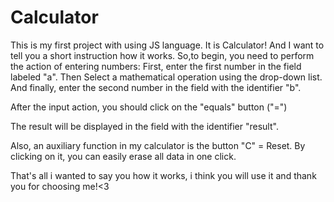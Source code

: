 # Calculator
This is my first project with using JS language. It is Calculator!
And I want to tell you a short instruction how it works.
So,to begin, you need to perform the action of entering numbers:
First, enter the first number in the field labeled "a".
Then Select a mathematical operation using the drop-down list.
And finally, enter the second number in the field with the identifier "b".

After the input action, you should click on the "equals" button ("=")

The result will be displayed in the field with the identifier "result".

Also, an auxiliary function in my calculator is the button "C" = Reset. By clicking on it, you can easily erase all data in one click.

That's all i wanted to say you how it works, i think you will use it and thank you for choosing me!<3
